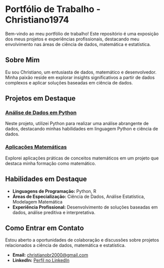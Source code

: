 # Portfólio de Trabalho - Christiano1974

Bem-vindo ao meu portfólio de trabalho! Este repositório é uma exposição dos meus projetos e experiências profissionais, destacando meu envolvimento nas áreas de ciência de dados, matemática e estatística.

## Sobre Mim

Eu sou Christiano, um entusiasta de dados, matemático e desenvolvedor. Minha paixão reside em explorar insights significativos a partir de dados complexos e aplicar soluções baseadas em ciência de dados.

## Projetos em Destaque

### [Análise de Dados em Python](https://github.com/christiano1974/portifolios-trabalho/blob/main/Desafio%20XP%20_%20m%C3%B3dulo%204.ipynb)
Neste projeto, utilizei Python para realizar uma análise abrangente de dados, destacando minhas habilidades em linguagem Python e ciência de dados.

### [Aplicações Matemáticas](https://github.com/christiano1974/portifolios-trabalho/blob/main/Desafio%20XP%20_%20m%C3%B3dulo%204.ipynb)
Explorei aplicações práticas de conceitos matemáticos em um projeto que destaca minha formação como matemático.

## Habilidades em Destaque

- **Linguagens de Programação:** Python, R
- **Áreas de Especialização:** Ciência de Dados, Análise Estatística, Modelagem Matemática
- **Experiência Profissional:** Desenvolvimento de soluções baseadas em dados, análise preditiva e interpretativa.

## Como Entrar em Contato

Estou aberto a oportunidades de colaboração e discussões sobre projetos relacionados a ciência de dados, matemática e estatística.

- **Email:** christianobr2000@gmail.com
- **LinkedIn:** [Perfil no LinkedIn](https://www.linkedin.com/in/christiano1974/)
